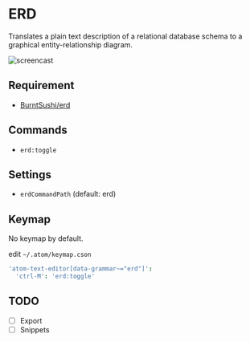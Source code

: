 # ERD

Translates a plain text description of a relational database schema to a graphical entity-relationship diagram.

![screencast](https://i.gyazo.com/3de87b53f16cd8e4fed7d145f996bbe2.gif)

## Requirement
- [BurntSushi/erd](https://github.com/BurntSushi/erd)

## Commands
- `erd:toggle`

## Settings

* `erdCommandPath` (default: erd)

## Keymap

No keymap by default.

edit `~/.atom/keymap.cson`

```coffeescript
'atom-text-editor[data-grammar~="erd"]':
  'ctrl-M': 'erd:toggle'
```

## TODO
- [ ] Export
- [ ] Snippets
